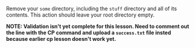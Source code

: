 Remove your `some` directory, including the `stuff` directory and all of its contents. This action should leave your root directory empty.

**NOTE: Validation isn't yet complete for this lesson. Need to comment out the line with the CP command and upload a `success.txt` file insted because earlier cp lesson doesn't work yet.**
